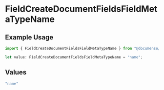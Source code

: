 # FieldCreateDocumentFieldsFieldMetaTypeName

## Example Usage

```typescript
import { FieldCreateDocumentFieldsFieldMetaTypeName } from "@documenso/sdk-typescript/models/operations";

let value: FieldCreateDocumentFieldsFieldMetaTypeName = "name";
```

## Values

```typescript
"name"
```